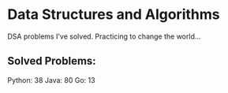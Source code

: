 # Data Structures and Algorithms
DSA problems I've solved. Practicing to change the world...

## Solved Problems:
Python: 38
Java: 80
Go: 13

